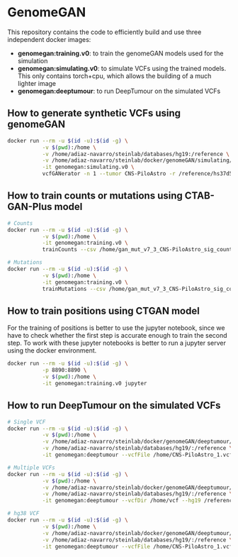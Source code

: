 # GenomeGAN

This repository contains the code to efficiently build and use three independent docker images:
- **genomegan:training.v0**: to train the genomeGAN models used for the simulation
- **genomegan:simulating.v0**: to simulate VCFs using the trained models. This only contains torch+cpu, which allows the building of a much lighter image 
- **genomegan:deeptumour**: to run DeepTumour on the simulated VCFs

## How to generate synthetic VCFs using genomeGAN

```bash
docker run --rm -u $(id -u):$(id -g) \
           -v $(pwd):/home \
           -v /home/adiaz-navarro/steinlab/databases/hg19:/reference \
           -v /home/adiaz-navarro/steinlab/docker/genomeGAN/simulating/trained_models/:/genomeGAN/trained_models \
           -it genomegan:simulating.v0 \
           vcfGANerator -n 1 --tumor CNS-PiloAstro -r /reference/hs37d5.fa
```

## How to train counts or mutations using CTAB-GAN-Plus model

```bash
# Counts
docker run --rm -u $(id -u):$(id -g) \
           -v $(pwd):/home \
           -it genomegan:training.v0 \
           trainCounts --csv /home/gan_mut_v7_3_CNS-PiloAstro_sig_counts.csv --prefix CNS-PiloAstro --epochs 230 --batch_size 15 --lr 0.0015

# Mutations
docker run --rm -u $(id -u):$(id -g) \
           -v $(pwd):/home \
           -it genomegan:training.v0 \
           trainMutations --csv /home/gan_mut_v7_3_CNS-PiloAstro_sig_counts.csv --prefix CNS-PiloAstro --epochs 10000 --batch_size 200 --test_ratio 0.3 --lr 0.002
```

## How to train positions using CTGAN model

For the training of positions is better to use the jupyter notebook, since we have to check whether the first step is accurate enough to train the second step. To work with these jupyter notebooks is better to run a jupyter server using the docker environment.

```bash
docker run --rm -u $(id -u):$(id -g) \
           -p 8890:8890 \
           -v $(pwd):/home \
           -it genomegan:training.v0 jupyter
```

## How to run DeepTumour on the simulated VCFs

```bash
# Single VCF
docker run --rm -u $(id -u):$(id -g) \
           -v $(pwd):/home \
           -v /home/adiaz-navarro/steinlab/docker/genomeGAN/deeptumour/trained_models:/DeepTumour/trained_models \
           -v /home/adiaz-navarro/steinlab/databases/hg19/:/reference \
           -it genomegan:deeptumour --vcfFile /home/CNS-PiloAstro_1.vcf --hg19 /reference/hs37d5.fa

# Multiple VCFs
docker run --rm -u $(id -u):$(id -g) \
           -v $(pwd):/home \
           -v /home/adiaz-navarro/steinlab/docker/genomeGAN/deeptumour/trained_models:/DeepTumour/trained_models \
           -v /home/adiaz-navarro/steinlab/databases/hg19/:/reference \
           -it genomegan:deeptumour --vcfDir /home/vcf --hg19 /reference/hs37d5.fa

# hg38 VCF
docker run --rm -u $(id -u):$(id -g) \
           -v $(pwd):/home \
           -v /home/adiaz-navarro/steinlab/docker/genomeGAN/deeptumour/trained_models:/DeepTumour/trained_models \
           -v /home/adiaz-navarro/steinlab/databases/hg19/:/reference \
           -it genomegan:deeptumour --vcfFile /home/CNS-PiloAstro_1.vcf --hg19 /reference/hs37d5.fa --liftOver
```